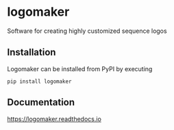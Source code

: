 # logomaker
Software for creating highly customized sequence logos

## Installation

Logomaker can be installed from PyPI by executing

```
pip install logomaker
```

## Documentation
https://logomaker.readthedocs.io
